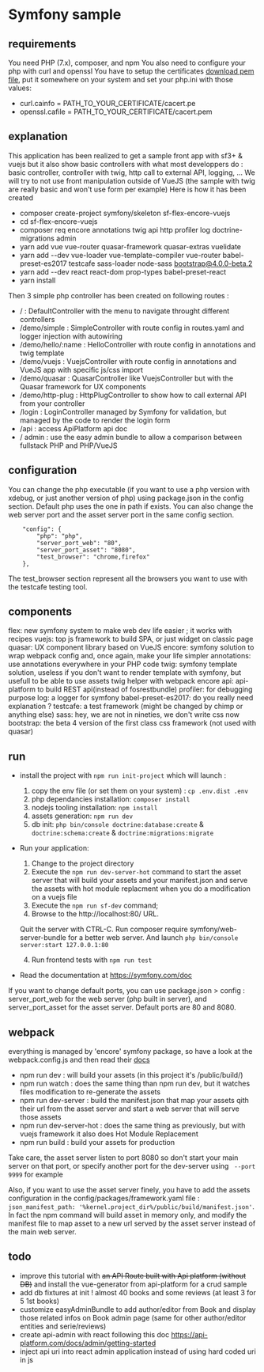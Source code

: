# Symfony sample

## requirements

You need PHP (7.x), composer, and npm
You also need to configure your php with curl and openssl
You have to setup the certificates [download pem file](https://curl.haxx.se/docs/caextract.html), put it somewhere on your system and set your php.ini with those values:
 
 * curl.cainfo = PATH_TO_YOUR_CERTIFICATE/cacert.pe
 * openssl.cafile = PATH_TO_YOUR_CERTIFICATE/cacert.pem

## explanation
This application has been realized to get a sample front app with sf3+ & vuejs but it also show basic controllers with what most developpers do :
basic controller, controller with twig, http call to external API, logging, ... We will try to not use front manipulation outside of VueJS (the sample with twig are really basic and won't use form per example)
Here is how it has been created

* composer create-project symfony/skeleton sf-flex-encore-vuejs
* cd sf-flex-encore-vuejs
* composer req encore annotations twig api http profiler log doctrine-migrations admin
* yarn add vue vue-router quasar-framework quasar-extras vuelidate 
* yarn add --dev vue-loader vue-template-compiler vue-router babel-preset-es2017 testcafe sass-loader node-sass bootstrap@4.0.0-beta.2
* yarn add --dev react react-dom prop-types babel-preset-react
* yarn install 

Then 3 simple php controller has been created on following routes :
 
 * / : DefaultController with the menu to navigate throught different controllers
 * /demo/simple : SimpleController with route config in routes.yaml and logger injection with autowiring
 * /demo/hello/:name : HelloController with route config in annotations and twig template
 * /demo/vuejs : VuejsController with route config in annotations and VueJS app with specific js/css import
 * /demo/quasar : QuasarController like VuejsController but with the Quasar framework for UX components
 * /demo/http-plug : HttpPlugController to show how to call external API from your controller
 * /login : LoginController managed by Symfony for validation, but managed by the code to render the login form
 * /api : access ApiPlatform api doc
 * / admin : use the easy admin bundle to allow a comparison between fullstack PHP and PHP/VueJS

## configuration
You can change the php executable (if you want to use a php version with xdebug, or just another version of php) using
package.json in the config section. Default php uses the one in path if exists.
You can also change the web server port and the asset server port in the same config section.

```
    "config": {
        "php": "php",
        "server_port_web": "80",
        "server_port_asset": "8080",
        "test_browser": "chrome,firefox"
    },
```

The test_browser section represent all the browsers you want to use with the testcafe testing tool.

## components

flex: new symfony system to make web dev life easier ; it works with recipes
vuejs: top js framework to build SPA, or just widget on classic page
quasar: UX component library based on VueJS
encore: symfony solution to wrap webpack config and, once again, make your life simpler
annotations: use annotations everywhere in your PHP code
twig: symfony template solution, useless if you don't want to render template with symfony, but usefull to be able to use assets twig helper with webpack encore
api: api-platform to build REST api(instead of fosrestbundle)
profiler: for debugging purpose
log: a logger for symfony
babel-preset-es2017: do you really need explanation ?
testcafe: a test framework (might be changed by chimp or anything else)
sass: hey, we are not in nineties, we don't write css now
bootstrap: the beta 4 version of the first class css framework (not used with quasar)

## run

* install the project with `npm run init-project` which will launch :
  1. copy the env file (or set them on your system) : `cp .env.dist .env`
  2. php dependancies installation: `composer install`
  3. nodejs tooling installation: `npm install`
  4. assets generation: `npm run dev`
  5. db init: `php bin/console doctrine:database:create` & `doctrine:schema:create` & `doctrine:migrations:migrate`
* Run your application:
  1. Change to the project directory
  2. Execute the `npm run dev-server-hot` command to start the asset server that will build your assets and your manifest.json and serve the assets with hot module replacment when you do a modification on a vuejs file 
  2. Execute the `npm run sf-dev` command;
  3. Browse to the http://localhost:80/ URL.

    Quit the server with CTRL-C.
    Run composer require symfony/web-server-bundle for a better web server.
    And launch `php bin/console server:start 127.0.0.1:80`
    
  4. Run frontend tests with `npm run test`

* Read the documentation at https://symfony.com/doc

If you want to change default ports, you can use package.json > config : server_port_web for the web server (php built in server), and server_port_asset for the asset server.
Default ports are 80 and 8080.

## webpack

everything is managed by 'encore' symfony package, so have a look at the webpack.config.js and then read their [docs](http://symfony.com/doc/current/frontend.html)
 * npm run dev : will build your assets (in this project it's /public/build/)
 * npm run watch : does the same thing than npm run dev, but it watches files modification to re-generate the assets
 * npm run dev-server :  build the manifest.json that map your assets qith their url from the asset server and start a web server that will serve those assets
 * npm run dev-server-hot : does the same thing as previously, but with vuejs framework it also does Hot Module Replacement 
 * npm run build : build your assets for production
 
Take care, the asset server listen to port 8080 so don't start your main server on that port, or specify another port for the dev-server using ` --port 9999` for example

Also, if you want to use the asset server finely, you have to add the assets configuration in the config/packages/framework.yaml file :
`json_manifest_path: '%kernel.project_dir%/public/build/manifest.json'`. In fact the npm command will build asset in memory only, and modify the manifest file to map asset to a new url served by the asset server instead of the main web server.

## todo

* improve this tutorial with ~~an API Route built with Api platform (without DB)~~ and install the vue-generator from api-platform for a crud sample
* add db fixtures at init ! almost 40 books and some reviews (at least 3 for 5 1st books)
* customize easyAdminBundle to add author/editor from Book and display those related infos on Book admin page (same for other author/editor entities and serie/reviews)
* create api-admin with react following this doc https://api-platform.com/docs/admin/getting-started
* inject api uri into react admin application instead of using hard coded uri in js